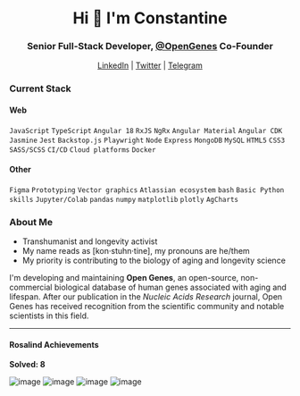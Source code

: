 <h1 align="center">Hi 👋 I'm Constantine</h1>
<h3 align="center">Senior Full-Stack Developer, <a href="https://github.com/open-genes">@OpenGenes</a> Co-Founder</h3>
<div align="center"><a href="https://www.linkedin.com/in/constantine-rafikov/" target="blank">LinkedIn</a> | <a href="https://twitter.com/crafikov" target="blank">Twitter</a> | <a href="https://t.me/const8ine" target="blank">Telegram</a></div>

### Current Stack

#### Web
`JavaScript`
`TypeScript`
`Angular 18`
`RxJS`
`NgRx`
`Angular Material`
`Angular CDK`
`Jasmine` 
`Jest` 
`Backstop.js`
`Playwright`
`Node`
`Express`
`MongoDB`
`MySQL`
`HTML5`
`CSS3`
`SASS/SCSS`
`CI/CD`
`Cloud platforms`
`Docker`

#### Other

`Figma`
`Prototyping`
`Vector graphics`
`Atlassian ecosystem`
`bash`
`Basic Python skills`
`Jupyter/Colab`
`pandas`
`numpy`
`matplotlib`
`plotly`
`AgCharts`

### About Me

- Transhumanist and longevity activist
- My name reads as [kon·stuhn·tine], my pronouns are he/them
- My priority is contributing to the biology of aging and longevity science

I'm developing and maintaining **Open Genes**, an open-source, non-commercial biological database of human genes associated with aging and lifespan. After our publication in the *Nucleic Acids Research* journal, Open Genes has received recognition from the scientific community and notable scientists in this field.

---

#### Rosalind Achievements
**Solved: 8**

![image](https://github.com/user-attachments/assets/771f8c9c-996f-4d37-af89-c13a25acb332) ![image](https://github.com/user-attachments/assets/bf9f1083-0e29-40a5-b1d2-0cdae2a8fc62) ![image](https://github.com/user-attachments/assets/b9a69fcb-7467-4f53-9dd8-0da89142e594) ![image](https://github.com/user-attachments/assets/5b6dd2bf-d0f6-4b89-bf18-efa36f21e4ed)




